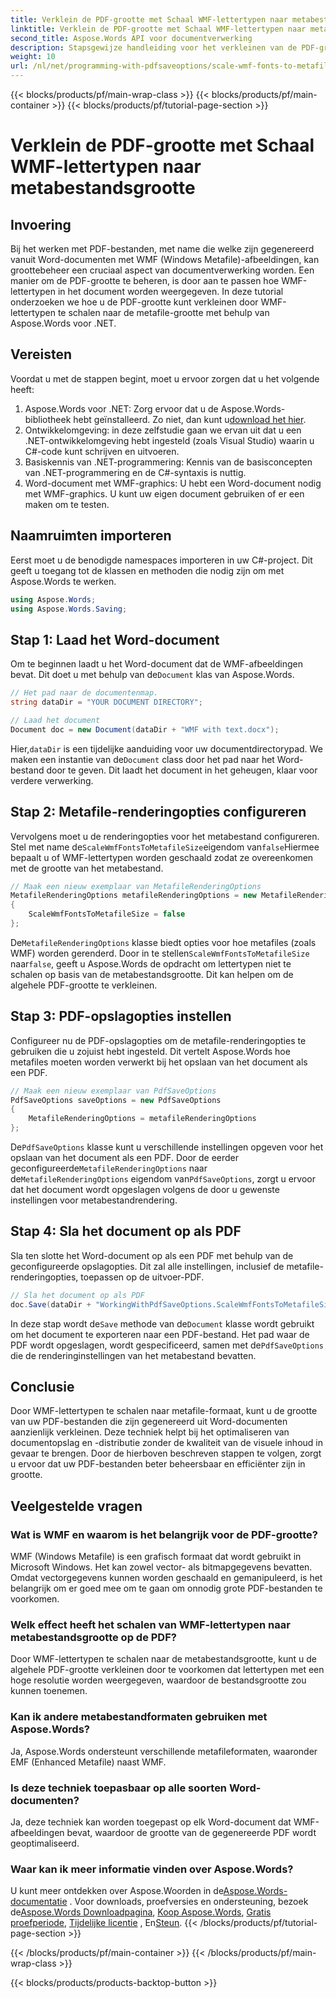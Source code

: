 ```yaml
---
title: Verklein de PDF-grootte met Schaal WMF-lettertypen naar metabestandsgrootte
linktitle: Verklein de PDF-grootte met Schaal WMF-lettertypen naar metabestandsgrootte
second_title: Aspose.Words API voor documentverwerking
description: Stapsgewijze handleiding voor het verkleinen van de PDF-grootte met behulp van WMF-lettertypen naar de metabestandsgrootte bij het converteren naar PDF met Aspose.Words voor .NET.
weight: 10
url: /nl/net/programming-with-pdfsaveoptions/scale-wmf-fonts-to-metafile-size/
---
```


{{< blocks/products/pf/main-wrap-class >}}
{{< blocks/products/pf/main-container >}}
{{< blocks/products/pf/tutorial-page-section >}}

# Verklein de PDF-grootte met Schaal WMF-lettertypen naar metabestandsgrootte

## Invoering

Bij het werken met PDF-bestanden, met name die welke zijn gegenereerd vanuit Word-documenten met WMF (Windows Metafile)-afbeeldingen, kan groottebeheer een cruciaal aspect van documentverwerking worden. Een manier om de PDF-grootte te beheren, is door aan te passen hoe WMF-lettertypen in het document worden weergegeven. In deze tutorial onderzoeken we hoe u de PDF-grootte kunt verkleinen door WMF-lettertypen te schalen naar de metafile-grootte met behulp van Aspose.Words voor .NET.

## Vereisten

Voordat u met de stappen begint, moet u ervoor zorgen dat u het volgende heeft:

1. Aspose.Words voor .NET: Zorg ervoor dat u de Aspose.Words-bibliotheek hebt geïnstalleerd. Zo niet, dan kunt u[download het hier](https://releases.aspose.com/words/net/).
2. Ontwikkelomgeving: in deze zelfstudie gaan we ervan uit dat u een .NET-ontwikkelomgeving hebt ingesteld (zoals Visual Studio) waarin u C#-code kunt schrijven en uitvoeren.
3. Basiskennis van .NET-programmering: Kennis van de basisconcepten van .NET-programmering en de C#-syntaxis is nuttig.
4. Word-document met WMF-graphics: U hebt een Word-document nodig met WMF-graphics. U kunt uw eigen document gebruiken of er een maken om te testen.

## Naamruimten importeren

Eerst moet u de benodigde namespaces importeren in uw C#-project. Dit geeft u toegang tot de klassen en methoden die nodig zijn om met Aspose.Words te werken.

```csharp
using Aspose.Words;
using Aspose.Words.Saving;
```

## Stap 1: Laad het Word-document

 Om te beginnen laadt u het Word-document dat de WMF-afbeeldingen bevat. Dit doet u met behulp van de`Document` klas van Aspose.Words.

```csharp
// Het pad naar de documentenmap.
string dataDir = "YOUR DOCUMENT DIRECTORY";

// Laad het document
Document doc = new Document(dataDir + "WMF with text.docx");
```

 Hier,`dataDir` is een tijdelijke aanduiding voor uw documentdirectorypad. We maken een instantie van de`Document` class door het pad naar het Word-bestand door te geven. Dit laadt het document in het geheugen, klaar voor verdere verwerking.

## Stap 2: Metafile-renderingopties configureren

 Vervolgens moet u de renderingopties voor het metabestand configureren. Stel met name de`ScaleWmfFontsToMetafileSize`eigendom van`false`Hiermee bepaalt u of WMF-lettertypen worden geschaald zodat ze overeenkomen met de grootte van het metabestand.

```csharp
// Maak een nieuw exemplaar van MetafileRenderingOptions
MetafileRenderingOptions metafileRenderingOptions = new MetafileRenderingOptions
{
    ScaleWmfFontsToMetafileSize = false
};
```

 De`MetafileRenderingOptions` klasse biedt opties voor hoe metafiles (zoals WMF) worden gerenderd. Door in te stellen`ScaleWmfFontsToMetafileSize` naar`false`, geeft u Aspose.Words de opdracht om lettertypen niet te schalen op basis van de metabestandsgrootte. Dit kan helpen om de algehele PDF-grootte te verkleinen.

## Stap 3: PDF-opslagopties instellen

Configureer nu de PDF-opslagopties om de metafile-renderingopties te gebruiken die u zojuist hebt ingesteld. Dit vertelt Aspose.Words hoe metafiles moeten worden verwerkt bij het opslaan van het document als een PDF.

```csharp
// Maak een nieuw exemplaar van PdfSaveOptions
PdfSaveOptions saveOptions = new PdfSaveOptions
{
    MetafileRenderingOptions = metafileRenderingOptions
};
```

 De`PdfSaveOptions` klasse kunt u verschillende instellingen opgeven voor het opslaan van het document als een PDF. Door de eerder geconfigureerde`MetafileRenderingOptions` naar de`MetafileRenderingOptions` eigendom van`PdfSaveOptions`, zorgt u ervoor dat het document wordt opgeslagen volgens de door u gewenste instellingen voor metabestandrendering.

## Stap 4: Sla het document op als PDF

Sla ten slotte het Word-document op als een PDF met behulp van de geconfigureerde opslagopties. Dit zal alle instellingen, inclusief de metafile-renderingopties, toepassen op de uitvoer-PDF.


```csharp
// Sla het document op als PDF
doc.Save(dataDir + "WorkingWithPdfSaveOptions.ScaleWmfFontsToMetafileSize.pdf", saveOptions);
```

 In deze stap wordt de`Save` methode van de`Document` klasse wordt gebruikt om het document te exporteren naar een PDF-bestand. Het pad waar de PDF wordt opgeslagen, wordt gespecificeerd, samen met de`PdfSaveOptions` die de renderinginstellingen van het metabestand bevatten.

## Conclusie

Door WMF-lettertypen te schalen naar metafile-formaat, kunt u de grootte van uw PDF-bestanden die zijn gegenereerd uit Word-documenten aanzienlijk verkleinen. Deze techniek helpt bij het optimaliseren van documentopslag en -distributie zonder de kwaliteit van de visuele inhoud in gevaar te brengen. Door de hierboven beschreven stappen te volgen, zorgt u ervoor dat uw PDF-bestanden beter beheersbaar en efficiënter zijn in grootte.

## Veelgestelde vragen

### Wat is WMF en waarom is het belangrijk voor de PDF-grootte?

WMF (Windows Metafile) is een grafisch formaat dat wordt gebruikt in Microsoft Windows. Het kan zowel vector- als bitmapgegevens bevatten. Omdat vectorgegevens kunnen worden geschaald en gemanipuleerd, is het belangrijk om er goed mee om te gaan om onnodig grote PDF-bestanden te voorkomen.

### Welk effect heeft het schalen van WMF-lettertypen naar metabestandsgrootte op de PDF?

Door WMF-lettertypen te schalen naar de metabestandsgrootte, kunt u de algehele PDF-grootte verkleinen door te voorkomen dat lettertypen met een hoge resolutie worden weergegeven, waardoor de bestandsgrootte zou kunnen toenemen.

### Kan ik andere metabestandformaten gebruiken met Aspose.Words?

Ja, Aspose.Words ondersteunt verschillende metafileformaten, waaronder EMF (Enhanced Metafile) naast WMF.

### Is deze techniek toepasbaar op alle soorten Word-documenten?

Ja, deze techniek kan worden toegepast op elk Word-document dat WMF-afbeeldingen bevat, waardoor de grootte van de gegenereerde PDF wordt geoptimaliseerd.

### Waar kan ik meer informatie vinden over Aspose.Words?

 U kunt meer ontdekken over Aspose.Woorden in de[Aspose.Words-documentatie](https://reference.aspose.com/words/net/) . Voor downloads, proefversies en ondersteuning, bezoek de[Aspose.Words Downloadpagina](https://releases.aspose.com/words/net/), [Koop Aspose.Words](https://purchase.aspose.com/buy), [Gratis proefperiode](https://releases.aspose.com/), [Tijdelijke licentie](https://purchase.aspose.com/temporary-license/) , En[Steun](https://forum.aspose.com/c/words/8).
{{< /blocks/products/pf/tutorial-page-section >}}

{{< /blocks/products/pf/main-container >}}
{{< /blocks/products/pf/main-wrap-class >}}

{{< blocks/products/products-backtop-button >}}
